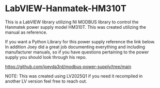 # LabVIEW-Hanmatek-HM310T
This is a LabVIEW library utilizing NI MODBUS library to control the Hanmatek power supply model HM310T. This was created utilizing the manual as reference. 

If you want a Python Library for this power supply reference the link below. In addition Joey did a great job documenting everything and including manufacturer manuals, so if you have questions pertaining to the power supply you should look through his repo.

https://github.com/joeyda3rd/modbus-power-supply/tree/main

NOTE: This was created using LV2025Q1 if you need it recompiled in another LV version feel free to reach out.
